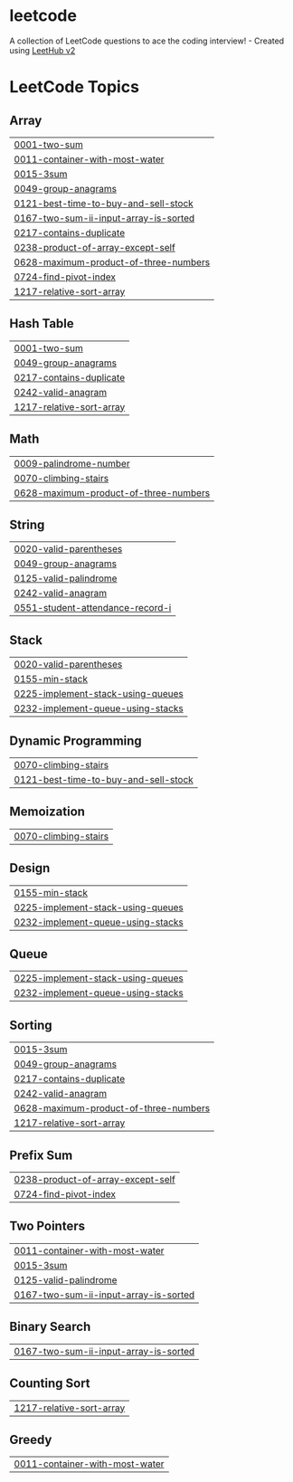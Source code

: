# leetcode
A collection of LeetCode questions to ace the coding interview! - Created using [LeetHub v2](https://github.com/arunbhardwaj/LeetHub-2.0)

<!---LeetCode Topics Start-->
# LeetCode Topics
## Array
|  |
| ------- |
| [0001-two-sum](https://github.com/ruchakothikar/leetcode/tree/master/0001-two-sum) |
| [0011-container-with-most-water](https://github.com/ruchakothikar/leetcode/tree/master/0011-container-with-most-water) |
| [0015-3sum](https://github.com/ruchakothikar/leetcode/tree/master/0015-3sum) |
| [0049-group-anagrams](https://github.com/ruchakothikar/leetcode/tree/master/0049-group-anagrams) |
| [0121-best-time-to-buy-and-sell-stock](https://github.com/ruchakothikar/leetcode/tree/master/0121-best-time-to-buy-and-sell-stock) |
| [0167-two-sum-ii-input-array-is-sorted](https://github.com/ruchakothikar/leetcode/tree/master/0167-two-sum-ii-input-array-is-sorted) |
| [0217-contains-duplicate](https://github.com/ruchakothikar/leetcode/tree/master/0217-contains-duplicate) |
| [0238-product-of-array-except-self](https://github.com/ruchakothikar/leetcode/tree/master/0238-product-of-array-except-self) |
| [0628-maximum-product-of-three-numbers](https://github.com/ruchakothikar/leetcode/tree/master/0628-maximum-product-of-three-numbers) |
| [0724-find-pivot-index](https://github.com/ruchakothikar/leetcode/tree/master/0724-find-pivot-index) |
| [1217-relative-sort-array](https://github.com/ruchakothikar/leetcode/tree/master/1217-relative-sort-array) |
## Hash Table
|  |
| ------- |
| [0001-two-sum](https://github.com/ruchakothikar/leetcode/tree/master/0001-two-sum) |
| [0049-group-anagrams](https://github.com/ruchakothikar/leetcode/tree/master/0049-group-anagrams) |
| [0217-contains-duplicate](https://github.com/ruchakothikar/leetcode/tree/master/0217-contains-duplicate) |
| [0242-valid-anagram](https://github.com/ruchakothikar/leetcode/tree/master/0242-valid-anagram) |
| [1217-relative-sort-array](https://github.com/ruchakothikar/leetcode/tree/master/1217-relative-sort-array) |
## Math
|  |
| ------- |
| [0009-palindrome-number](https://github.com/ruchakothikar/leetcode/tree/master/0009-palindrome-number) |
| [0070-climbing-stairs](https://github.com/ruchakothikar/leetcode/tree/master/0070-climbing-stairs) |
| [0628-maximum-product-of-three-numbers](https://github.com/ruchakothikar/leetcode/tree/master/0628-maximum-product-of-three-numbers) |
## String
|  |
| ------- |
| [0020-valid-parentheses](https://github.com/ruchakothikar/leetcode/tree/master/0020-valid-parentheses) |
| [0049-group-anagrams](https://github.com/ruchakothikar/leetcode/tree/master/0049-group-anagrams) |
| [0125-valid-palindrome](https://github.com/ruchakothikar/leetcode/tree/master/0125-valid-palindrome) |
| [0242-valid-anagram](https://github.com/ruchakothikar/leetcode/tree/master/0242-valid-anagram) |
| [0551-student-attendance-record-i](https://github.com/ruchakothikar/leetcode/tree/master/0551-student-attendance-record-i) |
## Stack
|  |
| ------- |
| [0020-valid-parentheses](https://github.com/ruchakothikar/leetcode/tree/master/0020-valid-parentheses) |
| [0155-min-stack](https://github.com/ruchakothikar/leetcode/tree/master/0155-min-stack) |
| [0225-implement-stack-using-queues](https://github.com/ruchakothikar/leetcode/tree/master/0225-implement-stack-using-queues) |
| [0232-implement-queue-using-stacks](https://github.com/ruchakothikar/leetcode/tree/master/0232-implement-queue-using-stacks) |
## Dynamic Programming
|  |
| ------- |
| [0070-climbing-stairs](https://github.com/ruchakothikar/leetcode/tree/master/0070-climbing-stairs) |
| [0121-best-time-to-buy-and-sell-stock](https://github.com/ruchakothikar/leetcode/tree/master/0121-best-time-to-buy-and-sell-stock) |
## Memoization
|  |
| ------- |
| [0070-climbing-stairs](https://github.com/ruchakothikar/leetcode/tree/master/0070-climbing-stairs) |
## Design
|  |
| ------- |
| [0155-min-stack](https://github.com/ruchakothikar/leetcode/tree/master/0155-min-stack) |
| [0225-implement-stack-using-queues](https://github.com/ruchakothikar/leetcode/tree/master/0225-implement-stack-using-queues) |
| [0232-implement-queue-using-stacks](https://github.com/ruchakothikar/leetcode/tree/master/0232-implement-queue-using-stacks) |
## Queue
|  |
| ------- |
| [0225-implement-stack-using-queues](https://github.com/ruchakothikar/leetcode/tree/master/0225-implement-stack-using-queues) |
| [0232-implement-queue-using-stacks](https://github.com/ruchakothikar/leetcode/tree/master/0232-implement-queue-using-stacks) |
## Sorting
|  |
| ------- |
| [0015-3sum](https://github.com/ruchakothikar/leetcode/tree/master/0015-3sum) |
| [0049-group-anagrams](https://github.com/ruchakothikar/leetcode/tree/master/0049-group-anagrams) |
| [0217-contains-duplicate](https://github.com/ruchakothikar/leetcode/tree/master/0217-contains-duplicate) |
| [0242-valid-anagram](https://github.com/ruchakothikar/leetcode/tree/master/0242-valid-anagram) |
| [0628-maximum-product-of-three-numbers](https://github.com/ruchakothikar/leetcode/tree/master/0628-maximum-product-of-three-numbers) |
| [1217-relative-sort-array](https://github.com/ruchakothikar/leetcode/tree/master/1217-relative-sort-array) |
## Prefix Sum
|  |
| ------- |
| [0238-product-of-array-except-self](https://github.com/ruchakothikar/leetcode/tree/master/0238-product-of-array-except-self) |
| [0724-find-pivot-index](https://github.com/ruchakothikar/leetcode/tree/master/0724-find-pivot-index) |
## Two Pointers
|  |
| ------- |
| [0011-container-with-most-water](https://github.com/ruchakothikar/leetcode/tree/master/0011-container-with-most-water) |
| [0015-3sum](https://github.com/ruchakothikar/leetcode/tree/master/0015-3sum) |
| [0125-valid-palindrome](https://github.com/ruchakothikar/leetcode/tree/master/0125-valid-palindrome) |
| [0167-two-sum-ii-input-array-is-sorted](https://github.com/ruchakothikar/leetcode/tree/master/0167-two-sum-ii-input-array-is-sorted) |
## Binary Search
|  |
| ------- |
| [0167-two-sum-ii-input-array-is-sorted](https://github.com/ruchakothikar/leetcode/tree/master/0167-two-sum-ii-input-array-is-sorted) |
## Counting Sort
|  |
| ------- |
| [1217-relative-sort-array](https://github.com/ruchakothikar/leetcode/tree/master/1217-relative-sort-array) |
## Greedy
|  |
| ------- |
| [0011-container-with-most-water](https://github.com/ruchakothikar/leetcode/tree/master/0011-container-with-most-water) |
<!---LeetCode Topics End-->